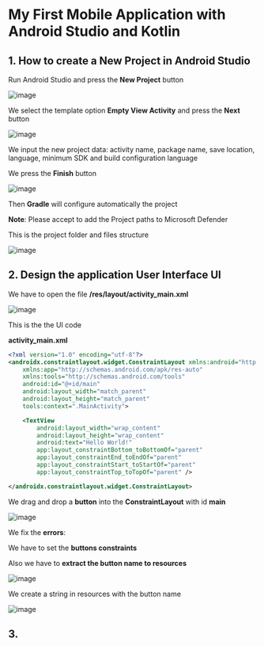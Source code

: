 # My First Mobile Application with Android Studio and Kotlin

## 1. How to create a New Project in Android Studio

Run Android Studio and press the **New Project** button 

![image](https://github.com/luiscoco/Android_Kotlin_lesson1_MyFirstApp/assets/32194879/67949dce-16f6-488b-8529-14f93b85fd01)

We select the template option **Empty View Activity** and press the **Next** button

![image](https://github.com/luiscoco/Android_Kotlin_lesson1_MyFirstApp/assets/32194879/43418c3e-6d87-439d-aeac-e6322cfd04c6)

We input the new project data: activity name, package name, save location, language, minimum SDK and build configuration language

We press the **Finish** button

![image](https://github.com/luiscoco/Android_Kotlin_lesson1_MyFirstApp/assets/32194879/61b99a37-33d9-4617-aad0-9b28ac43f640)

Then **Gradle** will configure automatically the project 

**Note**: Please accept to add the Project paths to Microsoft Defender

This is the project folder and files structure

![image](https://github.com/luiscoco/Android_Kotlin_lesson1_MyFirstApp/assets/32194879/6b148b4b-4c6d-4b22-b6e0-f88c3c289951)

## 2.  Design the application User Interface UI

We have to open the file **/res/layout/activity_main.xml**

![image](https://github.com/luiscoco/Android_Kotlin_lesson1_MyFirstApp/assets/32194879/75a2ed19-aab9-4687-9cdd-a550989abc92)

This is the the UI code

**activity_main.xml**

```xml
<?xml version="1.0" encoding="utf-8"?>
<androidx.constraintlayout.widget.ConstraintLayout xmlns:android="http://schemas.android.com/apk/res/android"
    xmlns:app="http://schemas.android.com/apk/res-auto"
    xmlns:tools="http://schemas.android.com/tools"
    android:id="@+id/main"
    android:layout_width="match_parent"
    android:layout_height="match_parent"
    tools:context=".MainActivity">

    <TextView
        android:layout_width="wrap_content"
        android:layout_height="wrap_content"
        android:text="Hello World!"
        app:layout_constraintBottom_toBottomOf="parent"
        app:layout_constraintEnd_toEndOf="parent"
        app:layout_constraintStart_toStartOf="parent"
        app:layout_constraintTop_toTopOf="parent" />

</androidx.constraintlayout.widget.ConstraintLayout>
```

We drag and drop a **button** into the **ConstraintLayout** with id **main**

![image](https://github.com/luiscoco/Android_Kotlin_lesson1_MyFirstApp/assets/32194879/625071c0-937a-4500-bf52-b030241b76ed)

We fix the **errors**:

We have to set the **buttons constraints** 

Also we have to **extract the button name to resources**

![image](https://github.com/luiscoco/Android_Kotlin_lesson1_MyFirstApp/assets/32194879/77367ea4-b3f7-4915-a46c-fb4c4c37afa4)

We create a string in resources with the button name

![image](https://github.com/luiscoco/Android_Kotlin_lesson1_MyFirstApp/assets/32194879/725d807b-04c5-4150-b966-922a88c26d03)


## 3. 



